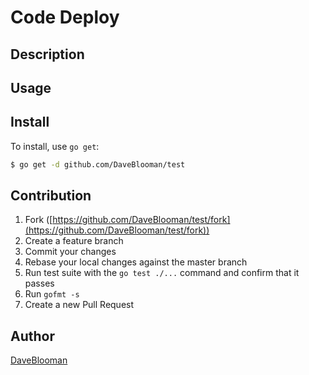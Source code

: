 # Code Deploy



## Description

## Usage

## Install

To install, use `go get`:

```bash
$ go get -d github.com/DaveBlooman/test
```

## Contribution

1. Fork ([https://github.com/DaveBlooman/test/fork](https://github.com/DaveBlooman/test/fork))
1. Create a feature branch
1. Commit your changes
1. Rebase your local changes against the master branch
1. Run test suite with the `go test ./...` command and confirm that it passes
1. Run `gofmt -s`
1. Create a new Pull Request

## Author

[DaveBlooman](https://github.com/DaveBlooman)
